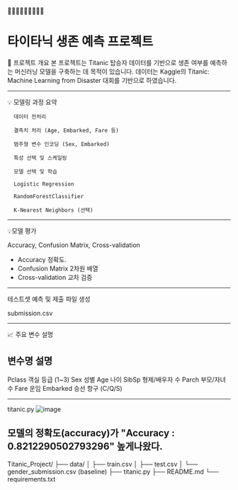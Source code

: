 🚢🚢🚢🚢🚢🚢🚢🚢🚢
# 타이타닉 생존 예측 프로젝트

 
📌 프로젝트 개요
본 프로젝트는 Titanic 탑승자 데이터를 기반으로 생존 여부를 예측하는 머신러닝 모델을 구축하는 데 목적이 있습니다. 데이터는 Kaggle의 Titanic: Machine Learning from Disaster 대회를 기반으로 하였습니다.

-----------------------------------------------------------------------------------------------------
💡 모델링 과정 요약

      데이터 전처리

      결측치 처리 (Age, Embarked, Fare 등)

      범주형 변수 인코딩 (Sex, Embarked)

      특성 선택 및 스케일링

      모델 선택 및 학습

      Logistic Regression

      RandomForestClassifier

      K-Nearest Neighbors (선택)
-----------------------------------------------------------------------------------------------------
💡모델 평가

Accuracy, Confusion Matrix, Cross-validation


   - Accuracy    정확도.
   - Confusion Matrix  2차원 배열
   - Cross-validation  교차 검증

-----------------------------------------------------------------------------------------------------

테스트셋 예측 및 제출 파일 생성

submission.csv

-----------------------------------------------------------------------------------------------------

📈 주요 변수 설명

변수명	           설명
----------------------------
Pclass	      객실 등급 (1~3)
Sex	              성별
Age	              나이
SibSp	        형제/배우자 수
Parch	         부모/자녀 수
Fare	            운임
Embarked	   승선 항구 (C/Q/S)

-----------------------------------------------------------------------------------------------------
titanic.py
![image](https://github.com/user-attachments/assets/69ca9d71-0d20-4f5b-99e3-83ff05cada71)




모델의 정확도(accuracy)가
"Accuracy :  0.8212290502793296"
높게나왔다.
-----------------------------------------------------------------------------------------------------


Titanic_Project/
├── data/
│   ├── train.csv
│   ├── test.csv
│   └── gender_submission.csv (baseline)
├── titanic.py
├── README.md
└── requirements.txt


